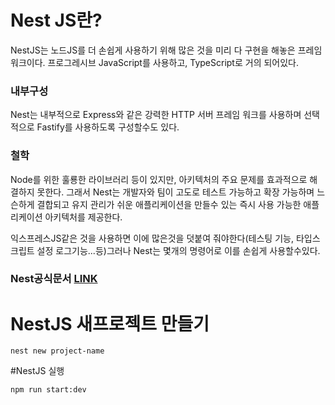 # Nest JS란?
NestJS는 노드JS를 더 손쉽게 사용하기 위해 많은 것을 미리 다 구현을 해놓은 프레임워크이다. 프로그레시브 JavaScript를 사용하고, TypeScript로 거의 되어있다.

### 내부구성
Nest는 내부적으로 Express와 같은 강력한 HTTP 서버 프레임 워크를 사용하며 선택적으로 Fastify를 사용하도록 구성할수도 있다.

### 철학
Node를 위한 훌룡한 라이브러리 등이 있지만, 아키텍처의 주요 문제를 효과적으로 해결하지 못한다.
그래서 Nest는 개발자와 팀이 고도로 테스트 가능하고 확장 가능하며 느슨하게 결합되고 유지 관리가 쉬운 애플리케이션을 만들수 있는 즉시 사용 가능한 애플리케이션 아키텍처를 제공한다.

익스프레스JS같은 것을 사용하면 이에 많은것을 덧붙여 줘야한다(테스팅 기능, 타입스크립트 설정 로그기능...등)그러나 Nest는 몇개의 명령어로 이를 손쉽게 사용할수있다.

### Nest공식문서 [LINK](https://docs.nestjs.com/)

# NestJS 새프로젝트 만들기
```
nest new project-name
```
#NestJS 실행
```
npm run start:dev
```
